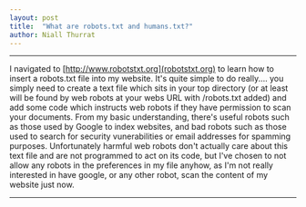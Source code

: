 ```yaml
---
layout: post
title:  "What are robots.txt and humans.txt?"
author: Niall Thurrat
---
```


***
I navigated to [http://www.robotstxt.org](robotstxt.org) to learn how to insert a robots.txt file into my website. It's quite simple to do really.... you simply need to create a text file which sits in your top directory (or at least will be found by web robots at your webs URL with /robots.txt added) and add some code which instructs web robots if they have permission to scan your documents. From my basic understanding, there's useful robots such as those used by Google to index websites, and bad robots such as those used to search for security vunerabilities or email addresses for spamming purposes.  Unfortunately harmful web robots don't actually care about this text file and are not programmed to act on its code, but I've chosen to not allow any robots in the preferences in my file anyhow, as I'm not really interested in have google, or any other robot, scan the content of my website just now.



***